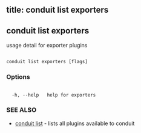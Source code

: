 title: conduit list exporters
---
## conduit list exporters



usage detail for exporter plugins



```

conduit list exporters [flags]

```



### Options



```

  -h, --help   help for exporters

```



### SEE ALSO



* [conduit list](../../list/list/)	 - lists all plugins available to conduit



